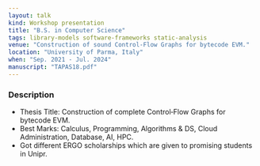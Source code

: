 ```yaml
---
layout: talk
kind: Workshop presentation
title: "B.S. in Computer Science"
tags: library-models software-frameworks static-analysis
venue: "Construction of sound Control‑Flow Graphs for bytecode EVM."
location: "University of Parma, Italy"
when: "Sep. 2021 ‑ Jul. 2024"
manuscript: "TAPAS18.pdf"
---
```


### Description

- Thesis Title: Construction of complete Control‑Flow Graphs for bytecode EVM.
- Best Marks: Calculus, Programming, Algorithms & DS, Cloud Administration, Database, AI, HPC.
- Got different ERGO scholarships which are given to promising students in Unipr.
